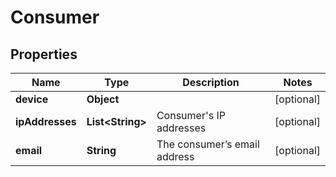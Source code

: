 # Consumer

## Properties
Name | Type | Description | Notes
------------ | ------------- | ------------- | -------------
**device** | **Object** |  |  [optional]
**ipAddresses** | **List&lt;String&gt;** | Consumer&#x27;s IP addresses |  [optional]
**email** | **String** | The consumer’s email address |  [optional]
